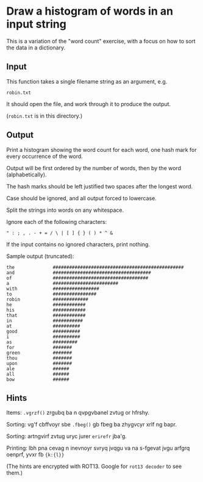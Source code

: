 # Draw a histogram of words in an input string

This is a variation of the "word count" exercise, with a focus on how to sort the data in a dictionary.

## Input

This function takes a single filename string as an argument, e.g.

```text
robin.txt
```

It should open the file, and work through it to produce the output.

(`robin.txt` is in this directory.)

## Output

Print a histogram showing the word count for each word, one hash mark for every occurrence of the word.

Output will be first ordered by the number of words, then by the word (alphabetically).

The hash marks should be left justified two spaces after the longest word.

Case should be ignored, and all output forced to lowercase.

Split the strings into words on any whitespace.

Ignore each of the following characters:

```text
" : ; , . - + = / \ | [ ] { } ( ) * ^ &
```

If the input contains no ignored characters, print nothing.

Sample output (truncated):

```text
the              ################################################
and              ####################################
of               ###################################
a                ########################
with             #################
to               ################
robin            #############
he               ############
his              ############
that             ############
in               ###########
at               ##########
good             ##########
i                ##########
as               #########
for              #######
green            #######
thou             #######
upon             #######
ale              ######
all              ######
bow              ######
```

## Hints

Items: `.vgrzf()` zrgubq ba n qvpgvbanel zvtug or hfrshy.

Sorting: vg'f cbffvoyr sbe `.fbeg()` gb fbeg ba zhygvcyr xrlf ng bapr.

Sorting: artngvirf zvtug uryc jurer `erirefr` jba'g.

Printing: lbh pna cevag n inevnoyr svryq jvqgu va na s-fgevat jvgu
arfgrq oenprf, yvxr fb `{k:{l}}`

(The hints are encrypted with ROT13. Google for `rot13 decoder` to see
them.)
